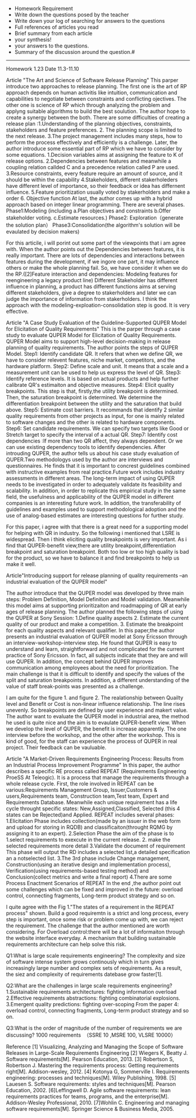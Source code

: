 - Homework Requirement
- Write down the questions posed by the teacher
- Write down your log of searching for answers to the questions
- Full references of articles you read
- Brief summary from each article
- your synthesis!
- your answers to the questions.
- Summary of the discussion around the question.#
------------------------------------------------------------------------------------------------------------------------------------------

Homework 1.23 Date 11.3-11.10

Article "The Art and Science of Software Release Planning" 
This parper introduce two approaches to release planning. The first one is the art of RP approach depends on human activitis like intuition, communication and capabilities to negotiate between constraints and conflicting ojectives. The other one is science of RP which through analyzing the problem and applyng suitable algorithms to build the best soulution. The author hope to create a synergy between the both.
There are some difficulties of creating a release plan :1.Understanding of the planning objectives, constraints, stakeholders and feature preferences. 2. The planning scope is limited to the next release. 3.The project management includes many steps, how to perform the process effectively and efficiently is a challenge.
Later, the author introduce some essential part of RP which we have to consider by some equations. 1.Decision variables aims at assigning the feature to K of release options. 2.Dependencies between features and meanwhile a coupling relation callded C and a precedence relation called P are used. 3.Resource constraints, every feature require an amount of source, and it should be within the capability 4.Stakeholders, different stakerholeders have different level of importance, so their feedback or idea has differnent influence. 5.Feature prioritization usually voted by stakerholders and make a order 6. Objective function
At last, the author comes up with a hybrid approach based on integer linear programming. There are several phases. Phase1:Modeling (including a.Plan objectives and constraints b.Offer stakeholder voting. c.Estimate resources.)  Phase2: Exploration（generate the solution plan） Phase3:Consolidation(the algorithm's solution will be evaulated by decision makers)

For this articile, i will porint out some part of the viewpoints that i am agree with.
When the author points out the Dependencies between features, it is really important. There are lots of dependencies and interactions between features during the development, if we ingore one part, it may influence others or make the whole planning fail. So, we have consider it when we do the RP.([2]Feature interaction and dependencies: Modeling features for reengineering a legacy product line)
Different Stakeholder has different influence in planning, a product has different functions aims at serving different stakeholders, give a degree to stakerholders and later we can judge the importance of information from stakerholders.
I think the approach with the modeling-exploation-consolidation step is good. It is very effective.

Article "A Case Study Evaluation of the Guideline-Supported QUPER Model for Elicitation of Quality Requirements" 
This is the parper through a case study to evaluate QUPER Model for Elicitation of Quality Requirements.
QUPER Model aims to support high-level decision-making in release planning of quality requirements. The author points the steps of QUPER  Model.
Step1: Identify candidate QR. It refers that when we define QR, we have to consider relevent features, niche market, competitors, and the hardware platform.
Step2: Define scale and unit. It means that a scale and a measurement unit can be used to help us express the level of QR.
Step3: Identify reference levels. It is based on actual products and help further calibrate QR's estimaiton and objective measures.
Step4: Elicit quality breakpoints. This step is that, firstly,the utility breakpoint is determined. Then, the saturation breakpoint is determined. We determine the differentiation breakpoint between the utility and the saturation that build above.
Step5: Estimate cost barriers. It recommands that identify 2 similar quality requirements from other projects as input, for one is mainly related to software changes and the other is related to hardware components.
Step6: Set candidate requirements. We can specify two targets like Good or Stretch target to specify the interval of a actual QR.
Step7: Identify cost dependencies :If more than two QR affect, they always dependent. Or we can use existing dependency tools to identify dependencies.
After introuding QUPER, the author tells us about his case study evaluation of QUPER.Two methodologys used by the author are interviews and questionnaires. He finds that it is important to concrest guidelines combined with instructive examples from real practice.Future work includes industry assessments in different areas. The long-term impact of using QUPER needs to be investigated in order to adequately validate its feasibility and scalability.
In addition, in order to replicate this empirical study in the same field, the usefulness and applicability of the QUPER model in different companies is an interesting future work. In addition, the transferability of guidelines and examples used to support methodological adoption and the use of analog-based estimates are interesting questions for further study.

For this paper, i agree with that there is a great need for a supporting model for helping with QR in industry. So the following i mentioned that LSRE is widespread.
Then i think eliciting quality breakpoints is very important. As i find that QUPER-benefit view,there are utility breakpoint,differentiation breakpoint and saturation breakpoint. Both too low or too high quality is bad for the product, so we have to balance it and find breakpoints to help us make it well.



Article"Introducing support for release planning of quality requirements –an industrial evaluation of the QUPER model"

The author introduce that the QUPER model was developed by three main steps: Problem Definition, Model Definition and Model validation. Meanwhile this model aims at supporting prioritizaiton and roadmapping of QR at early ages of release planning.
The author planned the following steps of using the QUPER at Sony Session: 1.Define quality aspects 2. Estimate the current quality of our product and make a competition. 3. Estimate the breakpoint for each quality aspects and relevant qualifier.
In this paper,the author presents an industrial evaluation of QUPER model at Sony Ericsson through an interview-workshop-interview step. 
He found that QUPER is easy to understand and learn, straightforward and not complicated for the current practice of Sony Ericsson. In fact, all subjects indicate that they are and will use QUPER. In addition, the concept behind QUPER improves communication among employees about the need for prioritization. The main challenge is that it is difficult to identify and specify the values of the split and saturation breakpoints. In addition, a different understanding of the value of staff break-points was presented as a challenge.

I am quite for the figure 1. and figure 2. The realationship between Quailty level and Benefit or Cost is non-linear influence relationship. The line rises unevenly. So breakpoints are defined by user experience and makert value.
The author want to evaluate the QUPER model in industrial area, the method he used is quite nice and the aim is to evaulate QUPER-benefit view. When we develop the level of QUPER, the benefit is increase apparently. 
The one interview before the workshop, and the other after the workshop. This is kind of good, for the staff can experience the process of QUPER in real project. Their feedback can be vauluable.



Article "A Market-Driven Requirements Engineering Process: Results from an Industrial Process Improvement Programme"
In this paper, the author describes a specific RE process called REPEAT (Requirements Engineering ProeSS At Teleogic). It is a process that manage the requirements through a whole release cycle.
First, the role involved in REPEAT can be various:Requirements Management Group, Issuer,Customers & users,Requirements team, Construction team,Test team, Expert and Requirements Database.
Meanwhile each unique requirement has a life cycle throught specific states: New,Assigned,Classified, Selected (this 4 states can be Rejected)and Applied.
REPEAT includes several phases:
1.Elicitation Phase includes collection(made by an issuer in the web form and upload for storing in RQDB) and classificaiton(throught RQMG by assigning it to an expert).
2.Selection Phase the aim of the phase is to 1.select requirements to exexcute in the current release. 2. make the selected requirements more detail 3.Validate the document of requirement  This phase will output the RD includes a selected list,a detailed specification an a notselected list.
3.The 3rd phase include Change management, Construction(using an iterative design and implementation process), Verification(using requirements-based testing method) and Conclusion(collect metrics and write a final report)
4.There are some Process Enactment Scenarios of REPEAT
In the end ,the author point out some challenges which can be fixed and improved in the future: overload control, connecting fragments, Long-term product strategy and so on.

I quite agree with the Fig 1."The states of a requirement in the REPEAT process" shown. Build a good requiremtn is a strict and long process, every step is important, once some risk or problem come up with, we can reject the requirement.
The challenge that the author mentioned are worth considering.  For Overload control:there will be a lot of informaiton through the website interface everyday. A mechanism that building sustainable requirements architecture can help solve this risk.




Q1:What is large scale requirements engineering?
The complexity and size of software intense system grows continously which in turn gives increasingly large number and complex sets of requirements. As a result, the siez and complexity of requirements datebase grow faster[1]. 

Q2:What are the challenges in large scale requirements engineering?
1.Sustainable requirements architectures: fighting information overload
2.Effective requirements abstractions: fighting combinatorial explosions.
3.Emergent quality predictions: fighting over-scoping
From the paper 4: overload control, connecting fragments, Long-term product strategy and so on.


Q3:What is the order of magnitude of the number of requirements we are discussing?
1000 requirements  （SSRE 10 ,MSRE 100, VLSRE 10000）


Reference 
[1] Visualizing, Analyzing and Managing the Scope of Software Releases in Large-Scale Requirements Engineering
[2] Wiegers K, Beatty J. Software requirements[M]. Pearson Education, 2013.
[3] Robertson S, Robertson J. Mastering the requirements process: Getting requirements right[M]. Addison-wesley, 2012.
[4] Kotonya G, Sommerville I. Requirements engineering: processes and techniques[M]. Wiley Publishing, 1998.
[5] Lauesen S. Software requirements: styles and techniques[M]. Pearson Education, 2002.
[6]Leffingwell D. Agile software requirements: lean requirements practices for teams, programs, and the enterprise[M]. Addison-Wesley Professional, 2010.
[7]Wohlin C. Engineering and managing software requirements[M]. Springer Science & Business Media, 2005.

